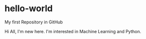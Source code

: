 # hello-world
My first Repository in GitHub

Hi All,
I'm new here. I'm interested in Machine Learning and Python.
